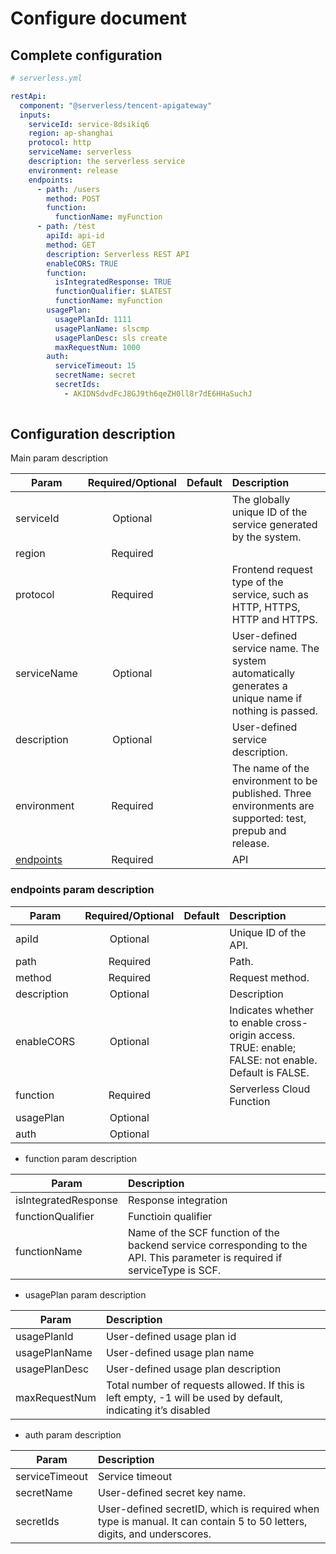 # Configure document

## Complete configuration

```yml
# serverless.yml

restApi:
  component: "@serverless/tencent-apigateway"
  inputs:
    serviceId: service-8dsikiq6
    region: ap-shanghai
    protocol: http
    serviceName: serverless
    description: the serverless service
    environment: release
    endpoints:
      - path: /users
        method: POST
        function:
          functionName: myFunction
      - path: /test
        apiId: api-id
        method: GET
        description: Serverless REST API
        enableCORS: TRUE
        function:
          isIntegratedResponse: TRUE
          functionQualifier: $LATEST
          functionName: myFunction
        usagePlan:
          usagePlanId: 1111
          usagePlanName: slscmp
          usagePlanDesc: sls create
          maxRequestNum: 1000
        auth:
          serviceTimeout: 15
          secretName: secret
          secretIds:
            - AKIDNSdvdFcJ8GJ9th6qeZH0ll8r7dE6HHaSuchJ
         
```

## Configuration description

Main param description

| Param        | Required/Optional    |  Default    |  Description |
| --------     | :-----:              | :----:      |  :----      |
| serviceId       | Optional             | | The globally unique ID of the service generated by the system. |
| region | Required             |             |  |
| protocol  | Required             |             | Frontend request type of the service, such as HTTP, HTTPS, HTTP and HTTPS. |
| serviceName    | Optional             |             | User-defined service name. The system automatically generates a unique name if nothing is passed. |
| description         | Optional             |             | User-defined service description. |
| environment         | Required             |             | The name of the environment to be published. Three environments are supported: test, prepub and release. |
| [endpoints](#endpoints-param-description) | Required             |             | API |


### endpoints param description

| Param        | Required/Optional    |  Default    |  Description |
| --------     | :-----:              | :----:      |  :----      |
| apiId      | Optional             |          | Unique ID of the API. |
| path   | Required             |         | Path. |
| method  | Required             |             | Request method. |
| description    | Optional             |             | Description |
| enableCORS    | Optional             |             | Indicates whether to enable cross-origin access. TRUE: enable; FALSE: not enable. Default is FALSE. |
| function    | Required             |             | Serverless Cloud Function |
| usagePlan    | Optional             |             |  |
| auth    | Optional             |             | |


* function param description

| Param        |   Description |
| --------     |   :----      |
| isIntegratedResponse    |  Response integration |
| functionQualifier    |  Functioin  qualifier |
| functionName    |   Name of the SCF function of the backend service corresponding to the API. This parameter is required if serviceType is SCF. |


* usagePlan param description

| Param        |  Description |
| --------     |   :----      |
| usagePlanId | User-defined usage plan id |
| usagePlanName | User-defined usage plan name |
| usagePlanDesc | User-defined usage plan description |
| maxRequestNum | Total number of requests allowed. If this is left empty, -1 will be used by default, indicating it’s disabled |


* auth param description

| Param        |  Description |
| --------     |   :----      |
| serviceTimeout     |  Service timeout|
| secretName        | User-defined secret key name. |
| secretIds        | User-defined secretID, which is required when type is manual. It can contain 5 to 50 letters, digits, and underscores. |
